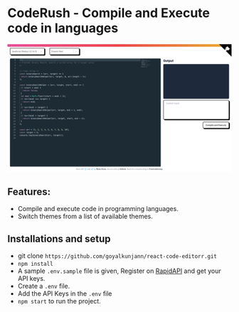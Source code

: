 # CodeRush - Compile and Execute code in languages


<img src="https://github.com/goyalkunjann/react-code-editorr/blob/main/demo.png" />

## Features: 
- Compile and execute code in  programming languages.
- Switch themes from a list of available themes.

## Installations and setup

- git clone `https://github.com/goyalkunjann/react-code-editorr.git`
- `npm install`
- A sample `.env.sample` file is given, Register on <a href="https://rapidapi.com/judge0-official/api/judge0-ce/pricing" target="__blank">RapidAPI</a> and get your API keys.
- Create a `.env` file.
- Add the API Keys in the `.env` file
- `npm start` to run the project.






